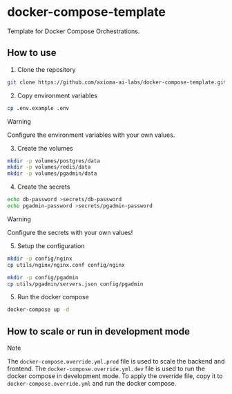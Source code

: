 # docker-compose-template
Template for Docker Compose Orchestrations.

## How to use
1. Clone the repository

```bash
git clone https://github.com/axioma-ai-labs/docker-compose-template.git
```

2. Copy environment variables

```bash
cp .env.example .env
```

> [!WARNING]
> Configure the environment variables with your own values.

3. Create the volumes

```bash
mkdir -p volumes/postgres/data
mkdir -p volumes/redis/data
mkdir -p volumes/pgadmin/data
```

4. Create the secrets

```bash
echo db-password >secrets/db-password
echo pgadmin-password >secrets/pgadmin-password
```

> [!WARNING]
> Configure the secrets with your own values!

5. Setup the configuration

```bash
mkdir -p config/nginx
cp utils/nginx/nginx.conf config/nginx

mkdir -p config/pgadmin
cp utils/pgadmin/servers.json config/pgadmin
```

5. Run the docker compose

```bash
docker-compose up -d
```

## How to scale or run in development mode

> [!NOTE]
> The `docker-compose.override.yml.prod` file is used to scale the backend and frontend.
> The `docker-compose.override.yml.dev` file is used to run the docker compose in development mode.
> To apply the override file, copy it to `docker-compose.override.yml` and run the docker compose.
